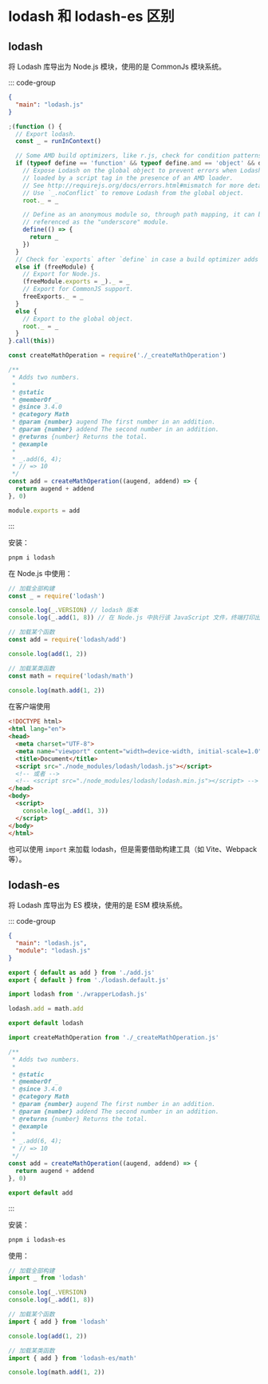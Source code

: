 # lodash 和 lodash-es 区别

## lodash

将 Lodash 库导出为 Node.js 模块，使用的是 CommonJs 模块系统。

::: code-group

```json [package.json]
{
  "main": "lodash.js"
}
```

```js [lodash.js]
;(function () {
  // Export lodash.
  const _ = runInContext()

  // Some AMD build optimizers, like r.js, check for condition patterns like:
  if (typeof define == 'function' && typeof define.amd == 'object' && define.amd) {
    // Expose Lodash on the global object to prevent errors when Lodash is
    // loaded by a script tag in the presence of an AMD loader.
    // See http://requirejs.org/docs/errors.html#mismatch for more details.
    // Use `_.noConflict` to remove Lodash from the global object.
    root._ = _

    // Define as an anonymous module so, through path mapping, it can be
    // referenced as the "underscore" module.
    define(() => {
      return _
    })
  }
  // Check for `exports` after `define` in case a build optimizer adds it.
  else if (freeModule) {
    // Export for Node.js.
    (freeModule.exports = _)._ = _
    // Export for CommonJS support.
    freeExports._ = _
  }
  else {
    // Export to the global object.
    root._ = _
  }
}.call(this))
```

```js [add.js]
const createMathOperation = require('./_createMathOperation')

/**
 * Adds two numbers.
 *
 * @static
 * @memberOf _
 * @since 3.4.0
 * @category Math
 * @param {number} augend The first number in an addition.
 * @param {number} addend The second number in an addition.
 * @returns {number} Returns the total.
 * @example
 *
 * _.add(6, 4);
 * // => 10
 */
const add = createMathOperation((augend, addend) => {
  return augend + addend
}, 0)

module.exports = add
```

:::

安装：

```shell
pnpm i lodash
```

在 Node.js 中使用：

```js
// 加载全部构建
const _ = require('lodash')

console.log(_.VERSION) // lodash 版本
console.log(_.add(1, 8)) // 在 Node.js 中执行该 JavaScript 文件，终端打印出 9
```

```js
// 加载某个函数
const add = require('lodash/add')

console.log(add(1, 2))
```

```js
// 加载某类函数
const math = require('lodash/math')

console.log(math.add(1, 2))
```

在客户端使用

```html
<!DOCTYPE html>
<html lang="en">
<head>
  <meta charset="UTF-8">
  <meta name="viewport" content="width=device-width, initial-scale=1.0">
  <title>Document</title>
  <script src="./node_modules/lodash/lodash.js"></script>
  <!-- 或者 -->
  <!-- <script src="./node_modules/lodash/lodash.min.js"></script> -->
</head>
<body>
  <script>
    console.log(_.add(1, 3))
  </script>
</body>
</html>
```

也可以使用 `import` 来加载 lodash，但是需要借助构建工具（如 Vite、Webpack 等）。

## lodash-es

将 Lodash 库导出为 ES 模块，使用的是 ESM 模块系统。

::: code-group

```json [package.json]
{
  "main": "lodash.js",
  "module": "lodash.js"
}
```

```js [lodash.js]
export { default as add } from './add.js'
export { default } from './lodash.default.js'
```

```js [lodash.default.js]
import lodash from './wrapperLodash.js'

lodash.add = math.add

export default lodash
```

```js [add.js]
import createMathOperation from './_createMathOperation.js'

/**
 * Adds two numbers.
 *
 * @static
 * @memberOf _
 * @since 3.4.0
 * @category Math
 * @param {number} augend The first number in an addition.
 * @param {number} addend The second number in an addition.
 * @returns {number} Returns the total.
 * @example
 *
 * _.add(6, 4);
 * // => 10
 */
const add = createMathOperation((augend, addend) => {
  return augend + addend
}, 0)

export default add
```

:::

安装：

```shell
pnpm i lodash-es
```

使用：

```js
// 加载全部构建
import _ from 'lodash'

console.log(_.VERSION)
console.log(_.add(1, 8))
```

```js
// 加载某个函数
import { add } from 'lodash'

console.log(add(1, 2))
```

```js
// 加载某类函数
import { add } from 'lodash-es/math'

console.log(math.add(1, 2))
```
